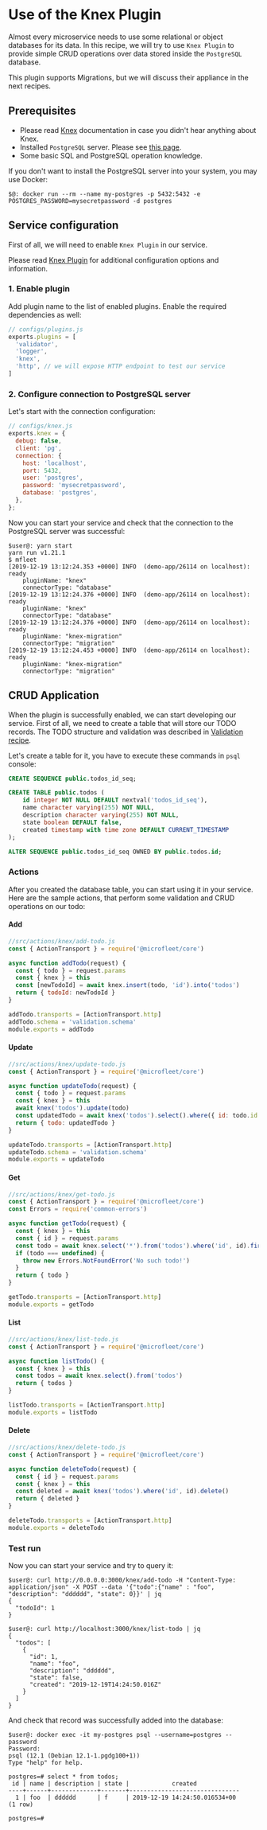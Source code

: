 # Use of the Knex Plugin

Almost every microservice needs to use some relational or object databases for its data. In this recipe, we will try to use `Knex Plugin` to provide simple CRUD operations over data stored inside the `PostgreSQL` database.

This plugin supports Migrations, but we will discuss their appliance in the next recipes.



## Prerequisites

* Please read [Knex](http://knexjs.org/) documentation in case you didn't hear anything about Knex.
* Installed `PostgreSQL` server. Please see [this page](https://www.postgresql.org/download/).
* Some basic SQL and PostgreSQL operation knowledge.

If you don't want to install the PostgreSQL server into your system, you may use Docker:

```console
$@: docker run --rm --name my-postgres -p 5432:5432 -e POSTGRES_PASSWORD=mysecretpassword -d postgres
```

## Service configuration

First of all, we will need to enable `Knex Plugin` in our service.

Please read [Knex Plugin](../reference/plugins/knex.md) for additional configuration options and information.

### 1. Enable plugin

Add plugin name to the list of enabled plugins. Enable the required dependencies as well:

```js
// configs/plugins.js
exports.plugins = [
  'validator',
  'logger',
  'knex',
  'http', // we will expose HTTP endpoint to test our service
]
```

### 2. Configure connection to PostgreSQL server

Let's start with the connection configuration:

```js
// configs/knex.js
exports.knex = {
  debug: false,
  client: 'pg',
  connection: {
    host: 'localhost',
    port: 5432,
    user: 'postgres',
    password: 'mysecretpassword',
    database: 'postgres',
  },
};
```

Now you can start your service and check that the connection to the PostgreSQL server was successful:

```console
$user@: yarn start
yarn run v1.21.1
$ mfleet
[2019-12-19 13:12:24.353 +0000] INFO  (demo-app/26114 on localhost): ready
    pluginName: "knex"
    connectorType: "database"
[2019-12-19 13:12:24.376 +0000] INFO  (demo-app/26114 on localhost): ready
    pluginName: "knex"
    connectorType: "database"
[2019-12-19 13:12:24.376 +0000] INFO  (demo-app/26114 on localhost): ready
    pluginName: "knex-migration"
    connectorType: "migration"
[2019-12-19 13:12:24.453 +0000] INFO  (demo-app/26114 on localhost): ready
    pluginName: "knex-migration"
    connectorType: "migration"

```

## CRUD Application

When the plugin is successfully enabled, we can start developing our service.
First of all, we need to create a table that will store our TODO records.
The TODO structure and validation was described in [Validation recipe](./validation.md#object-validation).

Let's create a table for it, you have to execute these commands in `psql` console:

```sql
CREATE SEQUENCE public.todos_id_seq;

CREATE TABLE public.todos (
    id integer NOT NULL DEFAULT nextval('todos_id_seq'),
    name character varying(255) NOT NULL,
    description character varying(255) NOT NULL,
    state boolean DEFAULT false,
    created timestamp with time zone DEFAULT CURRENT_TIMESTAMP
);

ALTER SEQUENCE public.todos_id_seq OWNED BY public.todos.id;
```

### Actions

After you created the database table, you can start using it in your service.
Here are the sample actions, that perform some validation and CRUD operations on our todo:

#### Add

```javascript
//src/actions/knex/add-todo.js
const { ActionTransport } = require('@microfleet/core')

async function addTodo(request) {
  const { todo } = request.params
  const { knex } = this
  const [newTodoId] = await knex.insert(todo, 'id').into('todos')
  return { todoId: newTodoId }
}

addTodo.transports = [ActionTransport.http]
addTodo.schema = 'validation.schema'
module.exports = addTodo
```

#### Update

```javascript
//src/actions/knex/update-todo.js
const { ActionTransport } = require('@microfleet/core')

async function updateTodo(request) {
  const { todo } = request.params
  const { knex } = this
  await knex('todos').update(todo)
  const updatedTodo = await knex('todos').select().where({ id: todo.id }).first()
  return { todo: updatedTodo }
}

updateTodo.transports = [ActionTransport.http]
updateTodo.schema = 'validation.schema'
module.exports = updateTodo
```

#### Get

```javascript
//src/actions/knex/get-todo.js
const { ActionTransport } = require('@microfleet/core')
const Errors = require('common-errors')

async function getTodo(request) {
  const { knex } = this
  const { id } = request.params
  const todo = await knex.select('*').from('todos').where('id', id).first()
  if (todo === undefined) {
    throw new Errors.NotFoundError('No such todo!')
  }
  return { todo }
}

getTodo.transports = [ActionTransport.http]
module.exports = getTodo
```

#### List

```javascript
//src/actions/knex/list-todo.js
const { ActionTransport } = require('@microfleet/core')

async function listTodo() {
  const { knex } = this
  const todos = await knex.select().from('todos')
  return { todos }
}

listTodo.transports = [ActionTransport.http]
module.exports = listTodo
```

#### Delete

```javascript
//src/actions/knex/delete-todo.js
const { ActionTransport } = require('@microfleet/core')

async function deleteTodo(request) {
  const { id } = request.params
  const { knex } = this
  const deleted = await knex('todos').where('id', id).delete()
  return { deleted }
}

deleteTodo.transports = [ActionTransport.http]
module.exports = deleteTodo

```

### Test run

Now you can start your service and try to query it:

```console
$user@: curl http://0.0.0.0:3000/knex/add-todo -H "Content-Type: application/json" -X POST --data '{"todo":{"name" : "foo", "description": "dddddd", "state": 0}}' | jq
{
  "todoId": 1
}

$user@: curl http://localhost:3000/knex/list-todo | jq
{
  "todos": [
    {
      "id": 1,
      "name": "foo",
      "description": "dddddd",
      "state": false,
      "created": "2019-12-19T14:24:50.016Z"
    }
  ]
}

```

And check that record was successfully added into the database:

``` console
$user@: docker exec -it my-postgres psql --username=postgres --password
Password:
psql (12.1 (Debian 12.1-1.pgdg100+1))
Type "help" for help.

postgres=# select * from todos;
 id | name | description | state |            created
----+------+-------------+-------+-------------------------------
  1 | foo  | dddddd      | f     | 2019-12-19 14:24:50.016534+00
(1 row)

postgres=#
```
